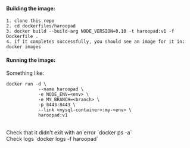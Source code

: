 #### Building the image:

```
1. clone this repo 
2. cd dockerfiles/haroopad
3. docker build --build-arg NODE_VERSION=0.10 -t haroopad:v1 -f Dockerfile .
4. if it completes successfully, you should see an image for it in: docker images
```

#### Running the image:
Something like:<br> 

```
docker run -d \
            --name haroopad \
            -e NODE_ENV=<env> \
            -e MY_BRANCH=<branch> \
            -p 8443:8443 \
            --link <mysql-container>:my-<env> \ 
            haroopad:v1
```
<br>
Check that it didn't exit with an error `docker ps -a`<br>
Check logs `docker logs -f haroopad`<br>
